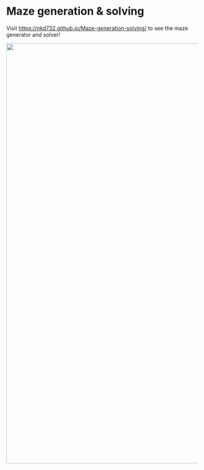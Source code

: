 # Maze generation & solving

Visit https://nkd732.github.io/Maze-generation-solving/ to see the maze generator and solver!

<img src = "/images/maze.jpeg" width = "1100">
